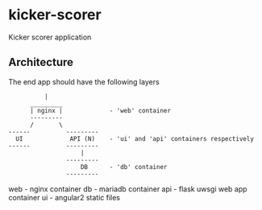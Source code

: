 # kicker-scorer
Kicker scorer application

## Architecture

The end app should have the following layers

              |
          _________
          | nginx |             - 'web' container
          ---------
          /       \             
    ------          ---------
      UI             API (N)    - 'ui' and 'api' containers respectively
    ------          ---------
                        |
                    ---------
                        DB      - 'db' container
                    ---------

web     - nginx container
db      - mariadb container
api     - flask uwsgi web app container
ui      - angular2 static files
